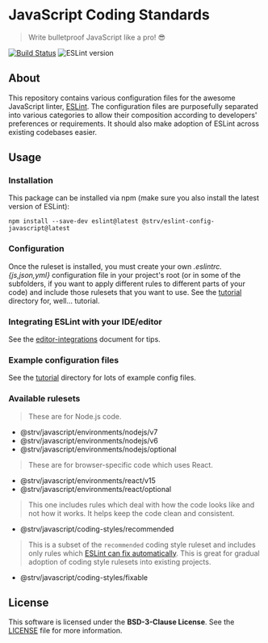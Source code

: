 # JavaScript Coding Standards

> Write bulletproof JavaScript like a pro! 😎

[![Build Status][travis-badge]][travis-url]
![ESLint version][eslint-version]


## About

This repository contains various configuration files for the awesome JavaScript linter, [ESLint][eslint-url]. The configuration files are purposefully separated into various categories to allow their composition according to developers' preferences or requirements. It should also make adoption of ESLint across existing codebases easier.

## Usage

### Installation

This package can be installed via npm (make sure you also install the latest version of ESLint):

`npm install --save-dev eslint@latest @strv/eslint-config-javascript@latest`

### Configuration

Once the ruleset is installed, you must create your own *.eslintrc.{js,json,yml}* configuration file in your project's root (or in some of the subfolders, if you want to apply different rules to different parts of your code) and include those rulesets that you want to use. See the [tutorial](tutorial) directory for, well... tutorial.

### Integrating ESLint with your IDE/editor

See the [editor-integrations](tutorial/editor-integrations.md) document for tips.

### Example configuration files

See the [tutorial](tutorial) directory for lots of example config files.

### Available rulesets

> These are for Node.js code.

- @strv/javascript/environments/nodejs/v7
- @strv/javascript/environments/nodejs/v6
- @strv/javascript/environments/nodejs/optional

> These are for browser-specific code which uses React.

- @strv/javascript/environments/react/v15
- @strv/javascript/environments/react/optional

> This one includes rules which deal with how the code looks like and not how it works. It helps keep the code clean and consistent.

- @strv/javascript/coding-styles/recommended

> This is a subset of the `recommended` coding style ruleset and includes only rules which [ESLint can fix automatically][eslint-fixing]. This is great for gradual adoption of coding style rulesets into existing projects.

- @strv/javascript/coding-styles/fixable

## License

This software is licensed under the **BSD-3-Clause License**. See the [LICENSE](LICENSE) file for more information.


[eslint-url]: http://eslint.org
[travis-badge]: https://travis-ci.org/strvcom/eslint-config-javascript.svg
[travis-url]: https://travis-ci.org/strvcom/eslint-config-javascript
[eslint-version]: https://img.shields.io/badge/ESLint->=4.0.0-brightgreen.svg
[eslint-fixing]: http://eslint.org/docs/user-guide/command-line-interface#fix
